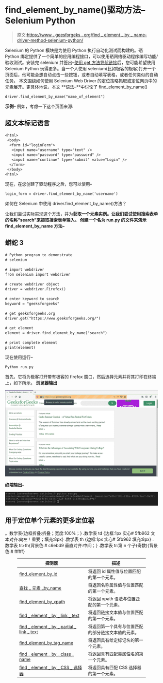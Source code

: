 # find_element_by_name()驱动方法–Selenium Python

> 原文:[https://www . geesforgeks . org/find _ element _ by _ name-driver-method-selenium-python/](https://www.geeksforgeeks.org/find_element_by_name-driver-method-selenium-python/)

Selenium 的 Python 模块是为使用 Python 执行自动化测试而构建的。硒 Python 绑定提供了一个简单的应用编程接口，可以使用硒网络驱动程序编写功能/验收测试。安装完 selenium 并签出–[使用 get 方法导航链接](https://www.geeksforgeeks.org/navigating-links-using-get-method-selenium-python/)后，您可能希望使用 Selenium Python 玩得更多。当一个人使用 selenium(比如极客的极客)打开一个页面后，他可能会想自动点击一些按钮，或者自动填写表格，或者任何类似的自动任务。
本文围绕如何使用 Selenium Web Driver 的定位策略抓取或定位网页中的元素展开。更具体地说，本文
**语法–**中讨论了 find_element_by_name()

```
driver.find_element_by_name("name_of_element")
```

**示例–**
例如，考虑一下这个页面来源:

## 超文本标记语言

```
<html>
 <body>
  <form id="loginForm">
   <input name="username" type="text" />
   <input name="password" type="password" />
   <input name="continue" type="submit" value="Login" />
  </form>
 </body>
<html>
```

现在，在您创建了驱动程序之后，您可以使用–

```
login_form = driver.find_element_by_name('username')
```

如何在 Selenium 中使用 driver.find_element_by_name()方法？

让我们尝试实际实现这个方法，并为**获取一个元素实例。让我们尝试使用搜索表单的名称“search”来抓取搜索表单输入。
创建一个名为 run.py 的文件来演示 find_element_by_name 方法–**

## 蟒蛇 3

```
# Python program to demonstrate
# selenium

# import webdriver
from selenium import webdriver

# create webdriver object
driver = webdriver.Firefox()

# enter keyword to search
keyword = "geeksforgeeks"

# get geeksforgeeks.org
driver.get("https://www.geeksforgeeks.org/")

# get element
element = driver.find_element_by_name("search")

# print complete element
print(element)
```

现在使用运行–

```
Python run.py
```

首先，它将为极客打开带有极客的 firefox 窗口，然后选择元素并将其打印在终端上，如下所示。
**浏览器输出**

![find_element-driver-method-Selenium-Python](img/e4c693a41389c0afdcf6559992cf6c6a.png)

**终端输出–**

![terminal-output-find_element-method-Python-selenium](img/83a3cbc8e3441c9de6017cb513a8a480.png)

## 用于定位单个元素的更多定位器

。数学表{边框折叠:折叠；宽度:100%；} .数学表 td {边框:1px 实心# 5fb962 文本对齐:向左！重要；填充:8px} .数学表 th {边框:1px 实心# 5fb962 填充:8px} .数学表 tr>th{背景色:# c6ebd9 垂直对齐:中间；} .数学表 tr:第 n 个子(奇数){背景色:# ffffff}

<figure class="table">

| 探测器 | 描述 |
| --- | --- |
| [find_element_by_id](https://www.geeksforgeeks.org/find_element_by_id-driver-method-selenium-python/) | 将返回 id 属性值与位置匹配的第一个元素。 |
| [查找 _ 元素 _by_name](https://www.geeksforgeeks.org/find_element_by_name-driver-method-selenium-python/?ref=rp) | 将返回名称属性值与位置匹配的第一个元素。 |
| [find_element_by_xpath](https://www.geeksforgeeks.org/find_element_by_xpath-driver-method-selenium-python/?ref=rp) | 将返回 xpath 语法与位置匹配的第一个元素。 |
| [find _ element _ by _ link _ text](https://www.geeksforgeeks.org/find_element_by_link_text-driver-method-selenium-python/?ref=rp) | 将返回链接文本值与位置匹配的第一个元素。 |
| [find _ element _ by _ partial _ link _ text](https://www.geeksforgeeks.org/find_element_by_partial_link_text-driver-method-selenium-python/?ref=rp) | 将返回第一个具有与位置匹配的部分链接文本值的元素。 |
| [find_element_by_tag_name](https://www.geeksforgeeks.org/find_element_by_tag_name-driver-method-selenium-python/?ref=rp) | 将返回具有给定标记名的第一个元素。 |
| [find _ element _ by _ class _ name](https://www.geeksforgeeks.org/find_element_by_class_name-driver-method-selenium-python/?ref=rp) | 将返回具有匹配类属性名的第一个元素。 |
| [find _ element _ by _ CSS _ 选择器](https://www.geeksforgeeks.org/find_element_by_css_selector-driver-method-selenium-python/?ref=rp) | 将返回具有匹配 CSS 选择器的第一个元素。 |

</figure>